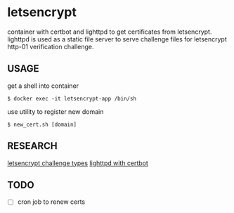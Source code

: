 
# letsencrypt

container with certbot and lighttpd to get certificates from letsencrypt.
lighttpd is used as a static file server to serve challenge files for
letsencrypt http-01 verification challenge.

## USAGE

get a shell into container
```
$ docker exec -it letsencrypt-app /bin/sh
```

use utility to register new domain
```
$ new_cert.sh [domain]
```

## RESEARCH
[letsencrypt challenge types](https://letsencrypt.org/docs/challenge-types/)
[lighttpd with certbot](https://redmine.lighttpd.net/projects/lighttpd/wiki/HowToSimpleSSL)

## TODO

- [ ] cron job to renew certs

